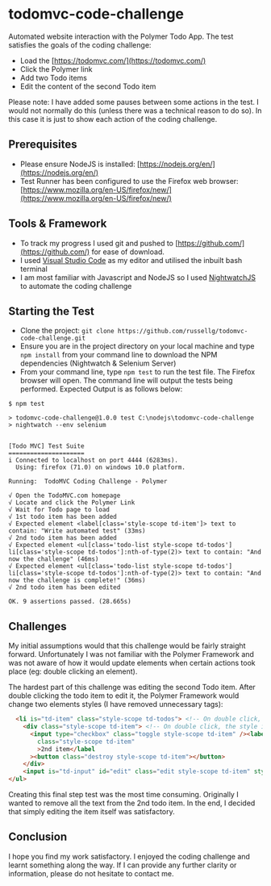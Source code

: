 # todomvc-code-challenge

Automated website interaction with the Polymer Todo App. The test satisfies the goals of the coding challenge:

- Load the [https://todomvc.com/](https://todomvc.com/)
- Click the Polymer link
- Add two Todo items
- Edit the content of the second Todo item

Please note: I have added some pauses between some actions in the test. I would not normally do this (unless there was a technical reason to do so). In this case it is just to show each action of the coding challenge.

## Prerequisites

- Please ensure NodeJS is installed: [https://nodejs.org/en/](https://nodejs.org/en/)
- Test Runner has been configured to use the Firefox web browser: [https://www.mozilla.org/en-US/firefox/new/](https://www.mozilla.org/en-US/firefox/new/)

## Tools & Framework

- To track my progress I used git and pushed to [https://github.com/](https://github.com/) for ease of download.
- I used [Visual Studio Code](https://code.visualstudio.com) as my editor and utilised the inbuilt bash terminal
- I am most familiar with Javascript and NodeJS so I used [NightwatchJS](https://nightwatchjs.org/) to automate the coding challenge

## Starting the Test

- Clone the project: `git clone https://github.com/russellg/todomvc-code-challenge.git`
- Ensure you are in the project directory on your local machine and type `npm install` from your command line to download the NPM dependencies (Nightwatch & Selenium Server)
- From your command line, type `npm test` to run the test file. The Firefox browser will open. The command line will output the tests being performed. Expected Output is as follows below:

```
$ npm test

> todomvc-code-challenge@1.0.0 test C:\nodejs\todomvc-code-challenge
> nightwatch --env selenium


[Todo MVC] Test Suite
=====================
i Connected to localhost on port 4444 (6283ms).
  Using: firefox (71.0) on windows 10.0 platform.

Running:  TodoMVC Coding Challenge - Polymer

√ Open the TodoMVC.com homepage
√ Locate and click the Polymer Link
√ Wait for Todo page to load
√ 1st todo item has been added
√ Expected element <label[class='style-scope td-item']> text to contain: "Write automated test" (33ms)
√ 2nd todo item has been added
√ Expected element <ul[class='todo-list style-scope td-todos'] li[class='style-scope td-todos']:nth-of-type(2)> text to contain: "And now the challenge" (46ms)
√ Expected element <ul[class='todo-list style-scope td-todos'] li[class='style-scope td-todos']:nth-of-type(2)> text to contain: "And now the challenge is complete!" (36ms)
√ 2nd todo item has been edited

OK. 9 assertions passed. (28.665s)
```

## Challenges

My initial assumptions would that this challenge would be fairly straight forward. Unfortunately I was not familiar with the Polymer Framework and was not aware of how it would update elements when certain actions took place (eg: double clicking an element).

The hardest part of this challenge was editing the second Todo item. After double clicking the todo item to edit it, the Polymer Framework would change two elements styles (I have removed unnecessary tags):

```html
  <li is="td-item" class="style-scope td-todos"> <!-- On double click, the class name changes to: "style-scope td-todos editing" -->
    <div class="style-scope td-item"> <!-- On double click, the style is updated to style="display: none;" -->
      <input type="checkbox" class="toggle style-scope td-item" /><label
        class="style-scope td-item"
        >2nd item</label
      ><button class="destroy style-scope td-item"></button>
    </div>
    <input is="td-input" id="edit" class="edit style-scope td-item" style="display: none;"> <!-- On double click, style="display: none;" would update to: style="" -->
</ul>
```

Creating this final step test was the most time consuming. Originally I wanted to remove all the text from the 2nd todo item. In the end, I decided that simply editing the item itself was satisfactory.

## Conclusion

I hope you find my work satisfactory. I enjoyed the coding challenge and learnt something along the way. If I can provide any further clarity or information, please do not hesitate to contact me.
